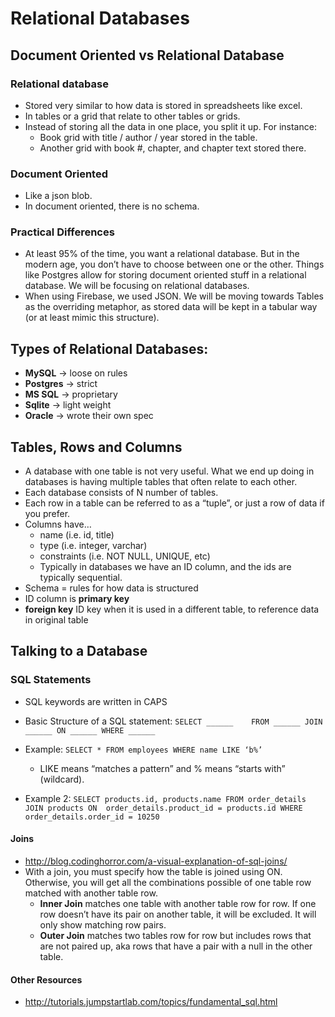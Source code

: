 # Relational Databases

## Document Oriented vs Relational Database

### Relational database

  * Stored very similar to how data is stored in spreadsheets like excel.  
  * In tables or a grid that relate to other tables or grids.  
  * Instead of storing all the data in one place, you split it up.  For instance:    
    * Book grid with title / author / year stored in the table.  
    * Another grid with book #, chapter, and chapter text stored there.

### Document Oriented

  * Like a json blob.  
  * In document oriented, there is no schema.

### Practical Differences

  * At least 95% of the time, you want a relational database.  But in the modern age, you don’t have to choose between one or the other.  Things like Postgres allow for storing document oriented stuff in a relational database.  We will be focusing on relational databases.
  * When using Firebase, we used JSON.  We will be moving towards Tables as the overriding metaphor, as stored data will be kept in a tabular way (or at least mimic this structure).

## Types of Relational Databases:

  * **MySQL** → loose on rules
  * **Postgres** → strict
  * **MS SQL** → proprietary
  * **Sqlite** → light weight
  * **Oracle** → wrote their own spec

## Tables, Rows and Columns

* A database with one table is not very useful.  What we end up doing in databases is having multiple tables that often relate to each other.
* Each database consists of N number of tables.  
* Each row in a table can be referred to as a “tuple”, or just a row of data if you prefer.  
* Columns have…
	 * name (i.e. id, title)
	 * type (i.e. integer, varchar)
	 * constraints (i.e. NOT NULL, UNIQUE, etc)
	* Typically in databases we have an ID column, and the ids are typically sequential.
* Schema = rules for how data is structured
* ID column is **primary key**
* **foreign key** ID key when it is used in a different table, to reference data in original table

## Talking to a Database

### SQL Statements

 * SQL keywords are written in CAPS
 * Basic Structure of a SQL statement:
	`SELECT ______   
	FROM ______
	JOIN ______ ON ______
	WHERE ______`

* Example:  `SELECT * FROM employees WHERE name LIKE ‘b%’`
   * LIKE means “matches a pattern” and % means “starts with” (wildcard).

* Example 2: `SELECT products.id, products.name FROM order_details JOIN products ON  order_details.product_id = products.id WHERE order_details.order_id = 10250`


#### Joins
* http://blog.codinghorror.com/a-visual-explanation-of-sql-joins/
* With a join, you must specify how the table is joined using ON. Otherwise, you will get all the combinations possible of one table row matched with another table row.
  * **Inner Join** matches one table with another table row for row. If one row doesn’t have its pair on another table, it will be excluded. It will only show matching row pairs.
  * **Outer Join** matches two tables row for row but includes rows that are not paired up, aka rows that have a pair with a null in the other table.

#### Other Resources
* http://tutorials.jumpstartlab.com/topics/fundamental_sql.html
